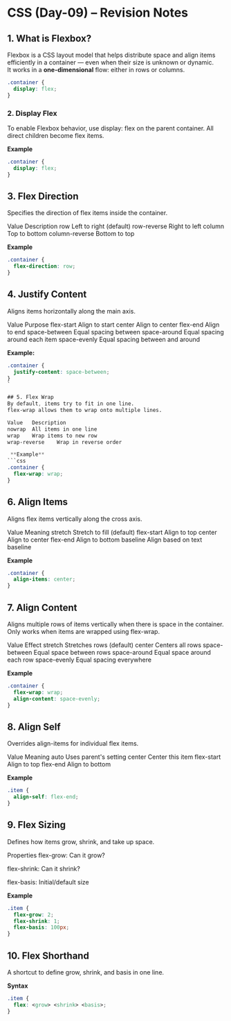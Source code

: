 # CSS (Day-09) – Revision Notes

## 1.  What is Flexbox?

Flexbox is a CSS layout model that helps distribute space and align items efficiently in a container — even when their size is unknown or dynamic.  
It works in a **one-dimensional** flow: either in rows or columns.

```css
.container {
  display: flex;
}
```

### 2. Display Flex
To enable Flexbox behavior, use display: flex on the parent container.
All direct children become flex items.

**Example**
```css
.container {
  display: flex;
}
```

## 3. Flex Direction
Specifies the direction of flex items inside the container.

Value	Description
row	Left to right (default)
row-reverse	Right to left
column	Top to bottom
column-reverse	Bottom to top

**Example**
```css
.container {
  flex-direction: row;
}
```
## 4. Justify Content
Aligns items horizontally along the main axis.

Value	Purpose
flex-start	Align to start
center	Align to center
flex-end	Align to end
space-between	Equal spacing between
space-around	Equal spacing around each item
space-evenly	Equal spacing between and around

**Example:**
```css
.container {
  justify-content: space-between;
}
`

## 5. Flex Wrap
By default, items try to fit in one line.
flex-wrap allows them to wrap onto multiple lines.

Value	Description
nowrap	All items in one line
wrap	Wrap items to new row
wrap-reverse	Wrap in reverse order

 **Example**
```css
.container {
  flex-wrap: wrap;
}
```

## 6. Align Items
Aligns flex items vertically along the cross axis.

Value	Meaning
stretch	Stretch to fill (default)
flex-start	Align to top
center	Align to center
flex-end	Align to bottom
baseline	Align based on text baseline

**Example**
```css
.container {
  align-items: center;
}
```
## 7. Align Content
Aligns multiple rows of items vertically when there is space in the container.
Only works when items are wrapped using flex-wrap.

Value	Effect
stretch	Stretches rows (default)
center	Centers all rows
space-between	Equal space between rows
space-around	Equal space around each row
space-evenly	Equal spacing everywhere

**Example**
```css
.container {
  flex-wrap: wrap;
  align-content: space-evenly;
}
```

## 8. Align Self
Overrides align-items for individual flex items.

Value	Meaning
auto	Uses parent's setting
center	Center this item
flex-start	Align to top
flex-end	Align to bottom

**Example**
```css
.item {
  align-self: flex-end;
}
```

## 9. Flex Sizing
Defines how items grow, shrink, and take up space.

Properties
flex-grow: Can it grow?

flex-shrink: Can it shrink?

flex-basis: Initial/default size

 **Example**
```css
.item {
  flex-grow: 2;
  flex-shrink: 1;
  flex-basis: 100px;
}
```

## 10. Flex Shorthand
A shortcut to define grow, shrink, and basis in one line.

**Syntax**
```css
.item {
  flex: <grow> <shrink> <basis>;
}
```
